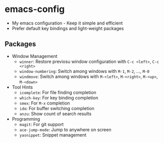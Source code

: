 # emacs-config
* My emacs configuration - Keep it simple and efficient
* Prefer default key bindings and light-weight packages

## Packages
* Window Management
  * `winner`: Restore previosu window configuration with `C-c <left>`, `C-c <right>`
  * `window-numbering`: Switch among windows with `M-1`, `M-2`, ..., `M-0`
  * `windmove`: Switch among windows with `M-<left>`, `M-<right>`, `M-<up>`, `M-<down>`
* Tool Hints
  * `icomplete`: For file finding completion
  * `which-key`: For key binding completion
  * `smex`: For `M-x` completion
  * `ido`: For buffer switching completion
  * `anzu`: Show count of search results
* Programming
  * `magit`: For git support
  * `ace-jump-mode`: Jump to anywhere on screen
  * `yasnippet`: Snippet management

